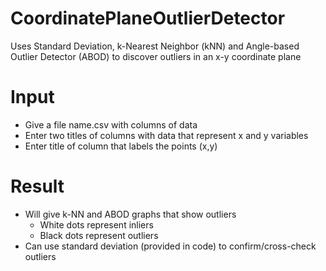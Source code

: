 # CoordinatePlaneOutlierDetector
Uses Standard Deviation, k-Nearest Neighbor (kNN) and Angle-based Outlier Detector (ABOD) to discover outliers in an x-y coordinate plane

# Input
- Give a file name.csv with columns of data
- Enter two titles of columns with data that represent x and y variables
- Enter title of column that labels the points (x,y)

# Result
- Will give k-NN and ABOD graphs that show outliers
  - White dots represent inliers
  - Black dots represent outliers
- Can use standard deviation (provided in code) to confirm/cross-check outliers
